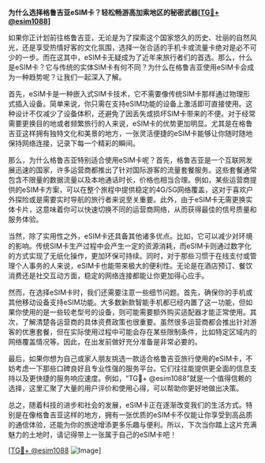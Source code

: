 **为什么选择格鲁吉亚eSIM卡？轻松畅游高加索地区的秘密武器[[TG💪+ @esim1088](https://t.me/s/esim1088)]**

如果你正计划前往格鲁吉亚，无论是为了探索这个国家悠久的历史、壮丽的自然风光，还是享受热情好客的文化氛围，选择一张合适的手机卡或流量卡绝对是必不可少的一步。而在这其中，eSIM卡无疑成为了近年来旅行者们的首选。那么，什么是eSIM卡？它与传统的实体SIM卡有何不同？为什么在格鲁吉亚使用eSIM卡会成为一种趋势呢？让我们一起深入了解。

首先，eSIM卡是一种嵌入式SIM卡技术，它不需要像传统SIM卡那样通过物理形式插入设备。简单来说，你只需在支持eSIM功能的设备上激活即可直接使用。这种设计不仅减少了设备体积，还避免了因丢失或损坏SIM卡带来的不便。对于经常需要更换目的地或者频繁旅行的人来说，eSIM卡的优势更加明显。尤其是在格鲁吉亚这样拥有独特文化和美景的地方，一张灵活便捷的eSIM卡能够让你随时随地保持网络连接，记录下每一个精彩的瞬间。

那么，为什么格鲁吉亚特别适合使用eSIM卡呢？首先，格鲁吉亚是一个互联网发展迅速的国家，许多运营商都推出了针对国际游客的流量套餐服务。这些套餐通常包含不限量的数据流量以及本地通话时长，价格也相当合理。例如，某些运营商提供的eSIM卡方案，可以在整个旅程中提供稳定的4G/5G网络覆盖，这对于喜欢户外探险或是需要实时导航的旅行者来说至关重要。此外，由于eSIM卡无需更换实体卡片，这意味着你可以快速切换不同的运营商网络，从而获得最佳的信号质量和服务体验。

当然，除了实用性之外，eSIM卡还具备其他诸多优点。比如，它可以减少对环境的影响。传统SIM卡生产过程中会产生一定的资源消耗，而eSIM卡则通过数字化的方式实现了无纸化操作，更加环保可持续。同时，对于那些习惯于在线支付或管理个人事务的人来说，eSIM卡也能带来极大的便利性。无论是在酒店预订、餐饮消费还是社交互动方面，稳定的网络连接都能让你更加得心应手。

然而，在选择eSIM卡时，我们还需要注意一些细节问题。首先，确保你的手机或其他移动设备支持eSIM功能。大多数新款智能手机都已经内置了这一功能，但如果你使用的是一些较老型号的设备，则可能需要额外购买适配器才能正常使用。其次，了解清楚各运营商的具体资费政策也很重要。虽然很多运营商都会推出针对游客的优惠套餐，但在实际使用过程中可能会存在某些限制条件，比如特定区域内的网络覆盖情况等。因此，在出发前做好充分准备是非常必要的。

最后，如果你想为自己或家人朋友挑选一款适合格鲁吉亚旅行使用的eSIM卡，不妨考虑一下那些口碑良好且专业性强的服务平台。它们往往能提供更全面的信息支持以及更快捷的服务响应速度。例如，“TG💪+ @esim1088”就是一个值得信赖的选择，这里汇聚了大量的用户评价和使用心得，可以帮助你更好地做出决策。

总之，随着科技的进步和社会的发展，eSIM卡正在逐渐改变我们的生活方式。特别是在像格鲁吉亚这样的地方，拥有一张优质的eSIM卡不仅能让你享受到高品质的通信体验，还能为你的旅途增添更多乐趣与便利。所以，下次当你踏上这片充满魅力的土地时，请记得带上一张属于自己的eSIM卡吧！

[[TG💪+ @esim1088](https://t.me/s/esim1088) ![Image](https://i.postimg.cc/4NQfJmqS/Snipaste-2025-05-13-00-14-12.png)]